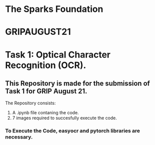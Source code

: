 # The Sparks Foundation
# GRIPAUGUST21
# Task 1: Optical Character Recognition (OCR).
## This Repository is made for the submission of Task 1 for GRIP August 21.
The Repository consists:
1. A .ipynb file contaning the code.
2. 7 images required to succesfully execute the code.

### To Execute the Code, easyocr and pytorch libraries are necessary.
